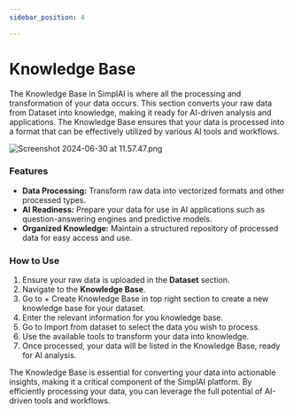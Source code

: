 ```yaml
---
sidebar_position: 4

---
```

# Knowledge Base
The Knowledge Base in SimplAI is where all the processing and transformation of your data occurs. This section converts your raw data from Dataset into knowledge, making it ready for AI-driven analysis and applications. The Knowledge Base ensures that your data is processed into a format that can be effectively utilized by various AI tools and workflows.

![Screenshot 2024-06-30 at 11.57.47.png](https://prod-files-secure.s3.us-west-2.amazonaws.com/30c482d3-3a1f-4931-a883-cfdc07ec214f/36ef0c81-6e27-4e8a-a295-ff8db88a4023/Screenshot_2024-06-30_at_11.57.47.png)

### Features

- **Data Processing:** Transform raw data into vectorized formats and other processed types.
- **AI Readiness:** Prepare your data for use in AI applications such as question-answering engines and predictive models.
- **Organized Knowledge:** Maintain a structured repository of processed data for easy access and use.

### How to Use

1. Ensure your raw data is uploaded in the **Dataset** section.
2. Navigate to the **Knowledge Base**.
3. Go to + Create Knowledge Base in top right section to create a new knowledge base for your dataset.
4. Enter the relevant information for you knowledge base.
5. Go to Import from dataset to select the data you wish to process.
6. Use the available tools to transform your data into knowledge.
7. Once processed, your data will be listed in the Knowledge Base, ready for AI analysis.

The Knowledge Base is essential for converting your data into actionable insights, making it a critical component of the SimplAI platform. By efficiently processing your data, you can leverage the full potential of AI-driven tools and workflows.